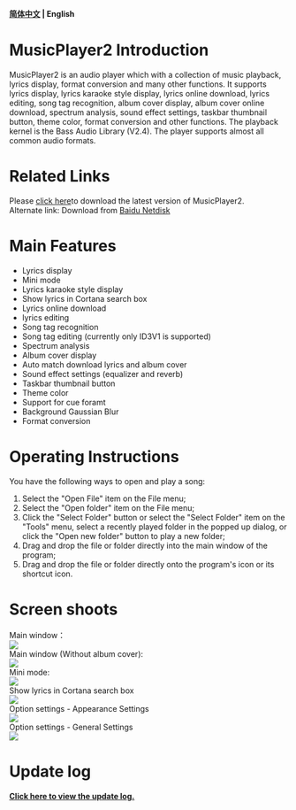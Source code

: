 **[简体中文](https://github.com/zhongyang219/MusicPlayer2/blob/master/README.md) | English**<br>
# MusicPlayer2 Introduction
MusicPlayer2 is an audio player which with a collection of music playback, lyrics display, format conversion and many other functions. It supports lyrics display, lyrics karaoke style display, lyrics online download, lyrics editing, song tag recognition, album cover display, album cover online download, spectrum analysis, sound effect settings, taskbar thumbnail button, theme color, format conversion and other functions. The playback kernel is the Bass Audio Library (V2.4). The player supports almost all common audio formats. <br>
# Related Links<br>
Please [click here](https://github.com/zhongyang219/MusicPlayer2/releases)to download the latest version of MusicPlayer2.<br>
Alternate link: Download from [Baidu Netdisk](https://pan.baidu.com/s/1i5QNwFF)<br>
# Main Features
* Lyrics display
* Mini mode
* Lyrics karaoke style display
* Show lyrics in Cortana search box
* Lyrics online download
* lyrics editing
* Song tag recognition
* Song tag editing (currently only ID3V1 is supported)
* Spectrum analysis
* Album cover display
* Auto match download lyrics and album cover
* Sound effect settings (equalizer and reverb)
* Taskbar thumbnail button
* Theme color
* Support for cue foramt
* Background Gaussian Blur
* Format conversion
# Operating Instructions
You have the following ways to open and play a song:<br>
1. Select the "Open File" item on the File menu;<br>
2. Select the "Open folder" item on the File menu;<br>
3. Click the "Select Folder" button or select the "Select Folder" item on the "Tools" menu, select a recently played folder in the popped up dialog, or click the "Open new folder" button to play a new folder;<br>
4. Drag and drop the file or folder directly into the main window of the program;<br>
5. Drag and drop the file or folder directly onto the program's icon or its shortcut icon.<br>
# Screen shoots
Main window：<br>
![](https://github.com/zhongyang219/MusicPlayer2/raw/master/Screenshots/en_us/Main_window.png)<br>
Main window (Without album cover):<br>
![](https://github.com/zhongyang219/MusicPlayer2/raw/master/Screenshots/en_us/Main_window2.png)<br>
Mini mode:<br>
![](https://github.com/zhongyang219/MusicPlayer2/raw/master/Screenshots/Mini_mode.png)<br>
Show lyrics in Cortana search box<br>
![](https://github.com/zhongyang219/MusicPlayer2/raw/master/Screenshots/Cortana_lyric.png)<br>
Option settings - Appearance Settings<br>
![](https://github.com/zhongyang219/MusicPlayer2/raw/master/Screenshots/en_us/options.png)<br>
Option settings - General Settings<br>
![](https://github.com/zhongyang219/MusicPlayer2/raw/master/Screenshots/en_us/options2.png)<br>
# Update log
**[Click here to view the update log.](https://github.com/zhongyang219/MusicPlayer2/blob/master/UpdateLog/update_log_en-us.md)**